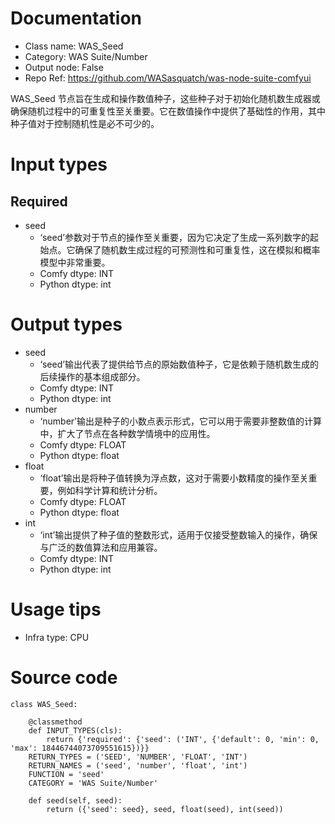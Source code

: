 # Documentation
- Class name: WAS_Seed
- Category: WAS Suite/Number
- Output node: False
- Repo Ref: https://github.com/WASasquatch/was-node-suite-comfyui

WAS_Seed 节点旨在生成和操作数值种子，这些种子对于初始化随机数生成器或确保随机过程中的可重复性至关重要。它在数值操作中提供了基础性的作用，其中种子值对于控制随机性是必不可少的。

# Input types
## Required
- seed
    - ‘seed’参数对于节点的操作至关重要，因为它决定了生成一系列数字的起始点。它确保了随机数生成过程的可预测性和可重复性，这在模拟和概率模型中非常重要。
    - Comfy dtype: INT
    - Python dtype: int

# Output types
- seed
    - ‘seed’输出代表了提供给节点的原始数值种子，它是依赖于随机数生成的后续操作的基本组成部分。
    - Comfy dtype: INT
    - Python dtype: int
- number
    - ‘number’输出是种子的小数点表示形式，它可以用于需要非整数值的计算中，扩大了节点在各种数学情境中的应用性。
    - Comfy dtype: FLOAT
    - Python dtype: float
- float
    - ‘float’输出是将种子值转换为浮点数，这对于需要小数精度的操作至关重要，例如科学计算和统计分析。
    - Comfy dtype: FLOAT
    - Python dtype: float
- int
    - ‘int’输出提供了种子值的整数形式，适用于仅接受整数输入的操作，确保与广泛的数值算法和应用兼容。
    - Comfy dtype: INT
    - Python dtype: int

# Usage tips
- Infra type: CPU

# Source code
```
class WAS_Seed:

    @classmethod
    def INPUT_TYPES(cls):
        return {'required': {'seed': ('INT', {'default': 0, 'min': 0, 'max': 18446744073709551615})}}
    RETURN_TYPES = ('SEED', 'NUMBER', 'FLOAT', 'INT')
    RETURN_NAMES = ('seed', 'number', 'float', 'int')
    FUNCTION = 'seed'
    CATEGORY = 'WAS Suite/Number'

    def seed(self, seed):
        return ({'seed': seed}, seed, float(seed), int(seed))
```